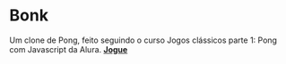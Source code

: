 # Bonk
Um clone de Pong, feito seguindo o curso Jogos clássicos parte 1: Pong com Javascript da Alura. [**Jogue**](https://bonk-vxgnxx.vercel.app/)
